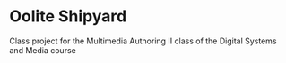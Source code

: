 # Oolite Shipyard

Class project for the Multimedia Authoring II class of the Digital Systems and Media course